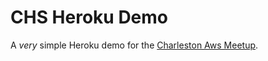 # CHS Heroku Demo

A _very_ simple Heroku demo for the [Charleston Aws Meetup](https://www.meetup.com/CHS-Amazon-Web-Services/).
